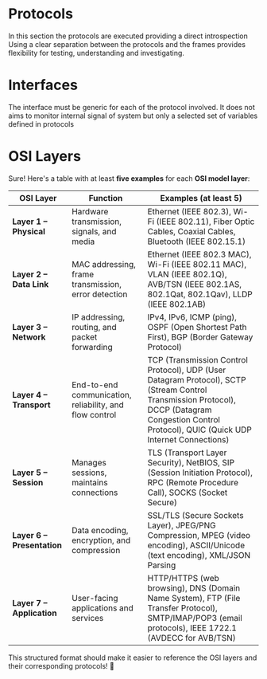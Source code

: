 Protocols
=========

In this section the protocols are executed providing a direct introspection
Using a clear separation between the protocols and the frames provides
flexibility for testing, understanding and investigating.

# Interfaces

The interface must be generic for each of the protocol involved. 
It does not aims to monitor internal signal of system but only a selected set
of variables defined in protocols

# OSI Layers

Sure! Here's a table with at least **five examples** for each **OSI model layer**:

| **OSI Layer**           | **Function**                                       | **Examples** (at least 5) |
|-------------------------|---------------------------------------------------|---------------------------|
| **Layer 1 – Physical**  | Hardware transmission, signals, and media        | Ethernet (IEEE 802.3), Wi-Fi (IEEE 802.11), Fiber Optic Cables, Coaxial Cables, Bluetooth (IEEE 802.15.1) |
| **Layer 2 – Data Link** | MAC addressing, frame transmission, error detection | Ethernet (IEEE 802.3 MAC), Wi-Fi (IEEE 802.11 MAC), VLAN (IEEE 802.1Q), AVB/TSN (IEEE 802.1AS, 802.1Qat, 802.1Qav), LLDP (IEEE 802.1AB) |
| **Layer 3 – Network**   | IP addressing, routing, and packet forwarding    | IPv4, IPv6, ICMP (ping), OSPF (Open Shortest Path First), BGP (Border Gateway Protocol) |
| **Layer 4 – Transport** | End-to-end communication, reliability, and flow control | TCP (Transmission Control Protocol), UDP (User Datagram Protocol), SCTP (Stream Control Transmission Protocol), DCCP (Datagram Congestion Control Protocol), QUIC (Quick UDP Internet Connections) |
| **Layer 5 – Session**   | Manages sessions, maintains connections          | TLS (Transport Layer Security), NetBIOS, SIP (Session Initiation Protocol), RPC (Remote Procedure Call), SOCKS (Socket Secure) |
| **Layer 6 – Presentation** | Data encoding, encryption, and compression      | SSL/TLS (Secure Sockets Layer), JPEG/PNG Compression, MPEG (video encoding), ASCII/Unicode (text encoding), XML/JSON Parsing |
| **Layer 7 – Application** | User-facing applications and services           | HTTP/HTTPS (web browsing), DNS (Domain Name System), FTP (File Transfer Protocol), SMTP/IMAP/POP3 (email protocols), IEEE 1722.1 (AVDECC for AVB/TSN) |

This structured format should make it easier to reference the OSI layers and their corresponding protocols! 🚀
